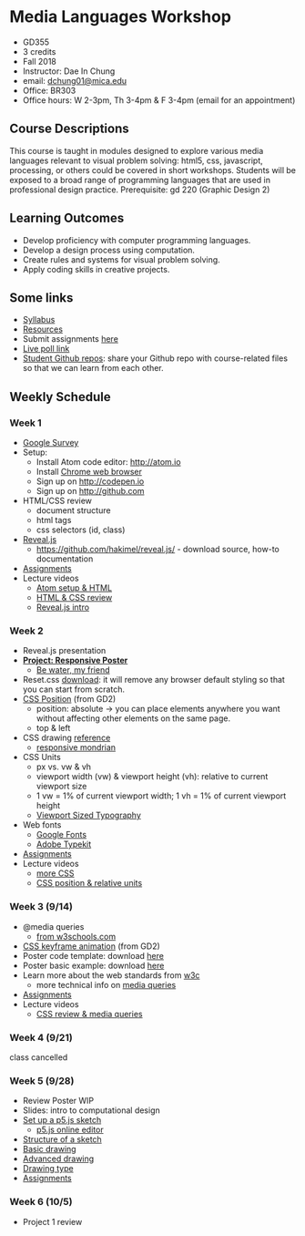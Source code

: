 # Media Languages Workshop

- GD355
- 3 credits
- Fall 2018
- Instructor: Dae In Chung
- email: [dchung01@mica.edu](mailto:dchung01@mica.edu)
- Office: BR303
- Office hours: W 2-3pm, Th 3-4pm & F 3-4pm (email for an appointment)


## Course Descriptions

This course is taught in modules designed to explore various media languages relevant to visual problem solving: html5, css, javascript, processing, or others could be covered in short workshops. Students will be exposed to a broad range of programming languages that are used in professional design practice. Prerequisite: gd 220 (Graphic Design 2)

## Learning Outcomes
- Develop proficiency with computer programming languages.
- Develop a design process using computation.
- Create rules and systems for visual problem solving.
- Apply coding skills in creative projects.

## Some links
- [Syllabus](files/MICA-18FA-GD355-Syllabus.pdf)
- [Resources](lectures/resources.md)
- Submit assignments [here](https://drive.google.com/drive/folders/1EE06L-9NFmaqm2JSXTny-ulGUbdB3Mw2?usp=sharing)
- [Live poll link](https://pollev.com/daechung096)
- [Student Github repos](lectures/student-repos.md): share your Github repo with course-related files so that we can learn from each other.

## Weekly Schedule

### Week 1
- [Google Survey](https://goo.gl/forms/MzCzuH5Kxp6K6dGj1)
- Setup:
  - Install Atom code editor: http://atom.io
  - Install [Chrome web browser](https://www.google.com/chrome)
  - Sign up on http://codepen.io
  - Sign up on http://github.com
- HTML/CSS review
  - document structure
  - html tags
  - css selectors (id, class)
- [Reveal.js](http://revealjs.com)
  - https://github.com/hakimel/reveal.js/ - download source, how-to documentation
- [Assignments](lectures/w1-assignments.md)
- Lecture videos
  - [Atom setup & HTML](https://www.youtube.com/watch?v=L_zuVMNecgs&t=1s&index=2&list=PLpnblWsU0QoTc_EwN8nCFXtpBq7ddR-uj)
  - [HTML & CSS review](https://www.youtube.com/watch?v=muUnU1fbF8Q&t=0s&index=4&list=PLpnblWsU0QoTc_EwN8nCFXtpBq7ddR-uj)
  - [Reveal.js intro](https://www.youtube.com/watch?v=Qr8U7duGymU&t=0s&index=3&list=PLpnblWsU0QoTc_EwN8nCFXtpBq7ddR-uj)

### Week 2
- Reveal.js presentation
- **[Project: Responsive Poster](lectures/proj-responsive-poster.md)**
  - [Be water, my friend](https://www.youtube.com/watch?v=vDbPMAlZ-04)
- Reset.css [download](https://meyerweb.com/eric/tools/css/reset/): it will remove any browser default styling so that you can start from scratch.
- [CSS Position](https://github.com/cdaein/mica-gd220/blob/spring2018/lectures/w6-css-layout-position.md) (from GD2)
  - position: absolute -> you can place elements anywhere you want without affecting other elements on the same page.
  - top & left
- CSS drawing [reference](https://css-tricks.com/examples/ShapesOfCSS/)
  - [responsive mondrian](https://labs.jensimmons.com/2017/01-011.html)
- CSS Units
  - px vs. vw & vh
  - viewport width (vw) & viewport height (vh): relative to current viewport size
  - 1 vw = 1% of current viewport width; 1 vh = 1% of current viewport height
  - [Viewport Sized Typography](https://css-tricks.com/viewport-sized-typography/)
- Web fonts
  - [Google Fonts](http://fonts.google.com)
  - [Adobe Typekit](http://typekit.com)
- [Assignments](lectures/w2-assignments.md)
- Lecture videos
  - [more CSS](https://www.youtube.com/watch?v=obZMP7FQbIo&list=PLpnblWsU0QoTc_EwN8nCFXtpBq7ddR-uj&index=5&t=0s)
  - [CSS position & relative units](https://www.youtube.com/watch?v=6F8BEmcpQEs&index=5&list=PLpnblWsU0QoTc_EwN8nCFXtpBq7ddR-uj)


### Week 3 (9/14)
- @media queries
  - [from w3schools.com](https://www.w3schools.com/css/css_rwd_mediaqueries.asp)
- [CSS keyframe animation](https://github.com/cdaein/mica-gd220/blob/spring2018/lectures/w8-css-animation-basics.md) (from GD2)
- Poster code template: download [here](files/poster-code-template.zip)
- Poster basic example: download [here](files/poster-basic-example.zip)
- Learn more about the web standards from [w3c](https://www.w3.org)
  - more technical info on [media queries](https://www.w3.org)
- [Assignments](lectures/w3-assignments.md)
- Lecture videos
  - [CSS review & media queries](https://youtu.be/31gFEhubObk)

### Week 4 (9/21)
class cancelled

### Week 5 (9/28)
- Review Poster WIP
- Slides: intro to computational design
- [Set up a p5.js sketch](lectures/w5-setup-sketch.md)
  - [p5.js online editor](http://editor.p5js.org)
- [Structure of a sketch](lectures/52-structure.md)
- [Basic drawing](lectures/w5-basic-drawing.md)
- [Advanced drawing](lectures/w5-adv-drawing.md)
- [Drawing type](lectures/w5-drawing-type.md)
- [Assignments](lectures/w5-assignments.md)

### Week 6 (10/5)
- Project 1 review

<!--
- [Arithmetic](lectures/w3-arithmetic.md)
- [Variables](lectures/w3-variables.md)
- [Randomness](lectures/w3-random.md)
- [Assignments](lectures/w3-assignments.md)

### Week 7 (10/12)
- [Having problems with your code?](lectures/w4-problem-solving.md)
- [Function](lectures/w4-function.md)
- [Transformations](lectures/w4-transformation.md)
- [Conditionals](lectures/w4-conditionals.md)
- [Assignments](lectures/w4-assignments.md)

### Week 8 (10/19)
- [Assignments review](lectures/w5-review.md)
- Loop basics
  - [for loop challenge](lectures/w5-challenge.md)
- Export
  - [How to export images](lectures/w5-image-export.md)
  - [How to export SVG](lectures/w5-svg-export.md) (vector graphics)
- [Assignments](lectures/w5-assignments.md)

### Week 9 (10/26)
- Loop continued
  - [Pattern making with p5.js](https://codepen.io/collection/AyaKxK/)
- Transformations review
- [Annyang](https://www.talater.com/annyang/): Speech recognition JS library
  - [basic example](lectures/w6-annyang.md)
- [Assignments](lectures/w6-assignments.md)

### Week 10
- [Object](lectures/w7-object.md)
- **[Project: Parametric Design System](lectures/proj-parametric-design.md)**
- [Assignments](lectures/w7-assignments.md)

### Week 11
- Project idea/research presentation
- Object review
    - [bouncing ball example](http://alpha.editor.p5js.org/cdaein/sketches/H1ShtILpZ)
- [Array](lectures/w8-array.md)
    - [many bouncing ball example](http://alpha.editor.p5js.org/cdaein/sketches/HybAFLUTb)
    - [interactive bouncing ball example](http://alpha.editor.p5js.org/cdaein/sketches/HJdF8TL6-)
- [Assignments](lectures/w8-assignments.md)

### Week 12

- [Working with CSV data in p5js](lectures/w9-csv.md)
- [Assignments](lectures/w9-assignments.md)

- [Assignments](lectures/w10-assignments.md)

- **[Project 2: Data-driven Form-making](lectures/proj-data-form.md)**
- [How to convert p5js to Processing](lectures/w12-p5-to-processing.md)
    - [Processing transitions](https://github.com/processing/p5.js/wiki/Processing-transition)
- [Assignments](lectures/w12-assignments.md)

### Week 13
*Thanksviging break - no class*

### Week 14
- [Trigonometry](lectures/w14-trigonometry.md)

### Week 15

### Week 16
- Final review


- [Convert Illustrator shape to p5 code](lectures/w2-illust-to-p5.md)
-->
